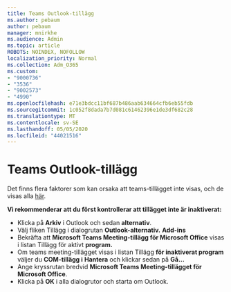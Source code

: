 ```yaml
---
title: Teams Outlook-tillägg
ms.author: pebaum
author: pebaum
manager: mnirkhe
ms.audience: Admin
ms.topic: article
ROBOTS: NOINDEX, NOFOLLOW
localization_priority: Normal
ms.collection: Adm_O365
ms.custom:
- "9000736"
- "3536"
- "9002573"
- "4990"
ms.openlocfilehash: e71e3bdcc11bf687b486aab634664cfb6eb55fdb
ms.sourcegitcommit: 1c052f8dada7b7d081c61462396e1de3df682c28
ms.translationtype: MT
ms.contentlocale: sv-SE
ms.lasthandoff: 05/05/2020
ms.locfileid: "44021516"
---
```

# <a name="teams-outlook-add-in"></a>Teams Outlook-tillägg

Det finns flera faktorer som kan orsaka att teams-tillägget inte visas, och de visas alla [här](https://docs.microsoft.com/microsoftteams/teams-add-in-for-outlook#teams-meeting-add-in-in-outlook-for-windows-does-not-show).

**Vi rekommenderar att du först kontrollerar att tillägget inte är inaktiverat:**

- Klicka på **Arkiv** i Outlook och sedan **alternativ**.
- Välj fliken Tillägg i dialogrutan **Outlook-alternativ.** **Add-ins**
- Bekräfta att **Microsoft Teams Meeting-tillägg för Microsoft Office** visas i listan Tillägg för aktivt **program.**
- Om teams meeting-tillägget visas i listan Tillägg **för inaktiverat program** väljer du **COM-tillägg i** **Hantera** och klickar sedan på **Gå...**
- Ange kryssrutan bredvid **Microsoft Teams Meeting-tillägget för Microsoft Office**.
- Klicka på **OK** i alla dialogrutor och starta om Outlook.

